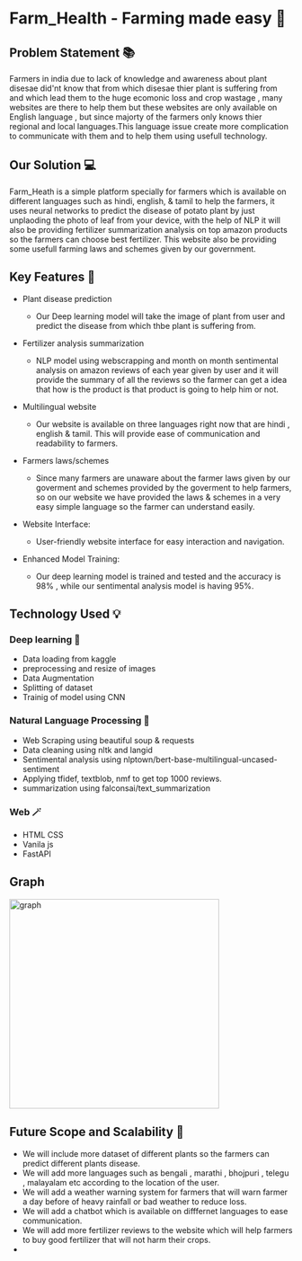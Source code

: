 # Farm_Health - Farming made easy :seedling:

## Problem Statement 📚
Farmers in india due to lack of knowledge and awareness about plant disesae did'nt know that from which disesae thier plant is suffering from and which lead them to the huge ecomonic loss and crop wastage , many websites are there to help them but these websites are only available on English language , but since majorty of the farmers only knows thier regional and local languages.This language issue create more complication to communicate with them and to help them using usefull technology.

## Our Solution :computer:
Farm_Heath is a simple platform specially for farmers which is available on different languages such as hindi, english, & tamil to help the farmers, it uses neural networks to predict the disease of potato plant by just unplaoding the photo of leaf from your device, with the help of NLP it will also be providing fertilizer summarization analysis on top amazon products so the farmers can choose best fertilizer. This website also be providing some usefull farming laws and schemes given by our government.

## Key Features 🤖
- Plant disease prediction

   - Our Deep learning model will take the image of plant from user and predict the disease from which thbe plant is suffering from.

- Fertilizer analysis summarization

   - NLP model using webscrapping and month on month sentimental analysis on amazon reviews of each year given by user and it will provide the summary of all the reviews so the farmer can get a idea that how is the product is that product is going to help him or not.
 
- Multilingual website

   - Our website is available on three languages right now that are hindi , english & tamil. This will provide ease of communication and readability to farmers.
 
- Farmers laws/schemes

   - Since many farmers are unaware about the farmer laws given by our goverment and schemes provided by the goverment to help farmers, so on our website we have provided the laws & schemes in a very easy simple language so the farmer can understand easily.
 
- Website Interface: 

  - User-friendly website interface for easy interaction and navigation.
 
- Enhanced Model Training:

  - Our deep learning model is trained and tested and the accuracy is 98% , while our sentimental analysis model is having 95%.
 
## Technology Used :bulb:
### Deep learning :brain:
- Data loading from kaggle
- preprocessing and resize of images
- Data Augmentation
- Splitting of dataset
- Trainig of model using CNN

### Natural Language Processing :dart:
- Web Scraping using beautiful soup & requests
- Data cleaning using nltk and langid
- Sentimental analysis using nlptown/bert-base-multilingual-uncased-sentiment
- Applying tfidef, textblob, nmf to get top 1000 reviews.
- summarization using falconsai/text_summarization

 ### Web :magic_wand:
 - HTML CSS
 - Vanila js
 - FastAPI

## Graph

<img width="373" alt="graph" src="https://github.com/user-attachments/assets/362127fb-cde2-4efa-bb55-f24fe9580b2e">

## Future Scope and Scalability 🚀
- We will include more dataset of different plants so the farmers can predict different plants disease.
- We will add more languages such as bengali , marathi , bhojpuri , telegu , malayalam etc according to the location of the user.
- We will add a weather warning system for farmers that will warn farmer a day before of heavy rainfall or bad weather to reduce loss.
- We will add a chatbot which is available on difffernet languages to ease communication.
- We will add more fertilizer reviews to the website which will help farmers to buy good fertilizer that will not harm their crops.
- 
